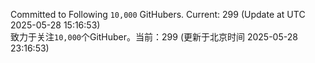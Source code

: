 Committed to Following `10,000` GitHubers. Current: <!-- FOLLOWING_COUNT -->299<!-- FOLLOWING_COUNT --> (Update at UTC <!-- LAST_UPDATED -->2025-05-28 15:16:53<!-- LAST_UPDATED -->)<br>
致力于关注`10,000`个GitHuber。当前：<!-- FOLLOWING_COUNT -->299<!-- FOLLOWING_COUNT --> (更新于北京时间 <!-- LAST_UPDATED_CST -->2025-05-28 23:16:53<!-- LAST_UPDATED_CST -->)
